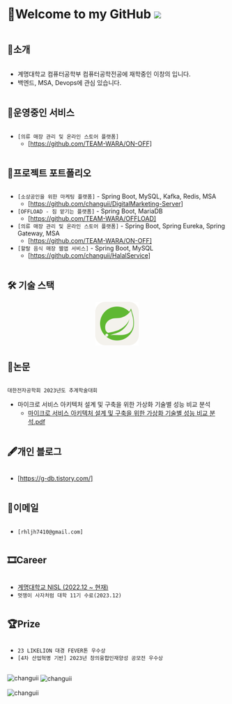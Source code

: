# 👋Welcome to my GitHub ![](https://komarev.com/ghpvc/?username=changuii&label=Profile%20views&color=af4bf1&style=flat) 

<h2 style="display: inline-block; vertical-align: middle;">📌소개</h2>

- 계명대학교 컴퓨터공학부 컴퓨터공학전공에 재학중인 이창의 입니다.
- 백엔드, MSA, Devops에 관심 있습니다.

<h2 style="display: inline-block; vertical-align: middle;">🚀운영중인 서비스</h2>

- `[의류 매장 관리 및 온라인 스토어 플랫폼]`
  - [https://github.com/TEAM-WARA/ON-OFF]

<h2 style="display: inline-block; vertical-align: middle;">💼프로젝트 포트폴리오</h2>

- `[소상공인을 위한 마케팅 플랫폼]` - Spring Boot, MySQL, Kafka, Redis, MSA
  - [https://github.com/changuii/DigitalMarketing-Server]
- `[OFFLOAD - 짐 맡기는 플랫폼]` - Spring Boot, MariaDB
  - [https://github.com/TEAM-WARA/OFFLOAD]
- `[의류 매장 관리 및 온라인 스토어 플랫폼]` - Spring Boot, Spring Eureka, Spring Gateway, MSA
  - [https://github.com/TEAM-WARA/ON-OFF]
- `[할랄 음식 매장 웹앱 서비스]` - Spring Boot, MySQL
  - [https://github.com/changuii/HalalService]  


  
<h2 style="display: inline-block; vertical-align: middle;">🛠 기술 스택</h2>

<div align=center>
<!-- 

<img src="./assets/Java-Light.svg" alt="" height=100px>

<img src="./assets/AWS-Light.svg" alt="" height=100px>
<img src="./assets/Docker.svg" alt="" height=100px>
<img src="./assets/MySQL-Light.svg" alt="" height=100px> 
<img src="./assets/Gradle-Light.svg" alt="" height=100px>
<img src="./assets/Hibernate-Light.svg" alt="" height=100px>
-->

<img src="./assets/Spring-Light.svg" alt="" height=100px>




</div>


<h2 style="display: inline-block; vertical-align: middle;">📜논문</h2>

`대한전자공학회 2023년도 추계학술대회`
- 마이크로 서비스 아키텍처 설계 및 구축을 위한 가상화 기술별 성능 비교 분석
  - [마이크로 서비스 아키텍처 설계 및 구축을 위한 가상화 기술별 성능 비교 분석.pdf](https://github.com/changuii/changuii/files/13615849/default.pdf)

  
<h2 style="display: inline-block; vertical-align: middle;">🖋개인 블로그</h2>

- [https://g-db.tistory.com/]

<h2 style="display: inline-block; vertical-align: middle;">📧이메일</h2>

- `[rhljh7410@gmail.com]`

<h2 style="display: inline-block; vertical-align: middle;">🎞Career </h2>

- [계명대학교 NISL (2022.12 ~ 현재)](http://nisl.kmu.ac.kr/members.html)
- `멋쟁이 사자처럼 대학 11기 수료(2023.12)`

<h2 style="display: inline-block; vertical-align: middle;">🏆Prize </h2>

- `23 LIKELION 대경 FEVER톤 우수상`
- `[4차 산업혁명 기반] 2023년 창의융합인재양성 공모전 우수상`

## 
<p><img align="left" src="https://github-readme-stats.vercel.app/api/top-langs?username=changuii&show_icons=true&theme=radical&locale=en&layout=compact" alt="changuii" /></p>

<p>&nbsp;<img align="center" src="https://github-readme-stats.vercel.app/api?username=changuii&show_icons=true&theme=radical&locale=en" alt="changuii" /></p>

<p><img align="center" src="https://github-readme-streak-stats.herokuapp.com/?user=changuii&theme=dark" alt="changuii" /></p>
